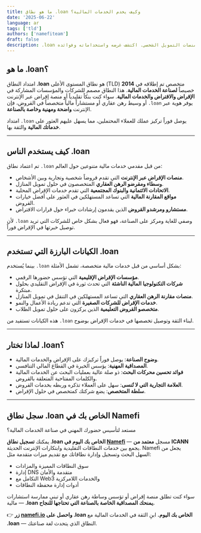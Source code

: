 ```yaml
---
title: ما هو نطاق .loan وكيف يخدم الخدمات المالية؟
date: '2025-06-22'
language: ar
tags: ['tld']
authors: ['namefiteam']
draft: false
description: .loan هو امتداد نطاق متخصص مصمم للخدمات المالية ومؤسسات الإقراض ومنصات التمويل الشخصي. اكتشف غرضه واستخداماته وفوائده.
---
```


## **ما هو .loan؟**

امتداد النطاق **.loan** هو نطاق المستوى الأعلى (TLD) متخصص تم إطلاقه في **2014** خصيصاً **لصناعة الخدمات المالية**. هذا النطاق مصمم للشركات والمؤسسات المشاركة في **الإقراض والاقتراض والخدمات المالية**. سواء كنت بنكاً تقليدياً أو منصة إقراض عبر الإنترنت أو وسيط رهن عقاري أو مستشاراً مالياً متخصصاً في القروض، فإن `.loan` يوفر هوية عبر الإنترنت **واضحة ومهنية وخاصة بالصناعة**.

امتداد `.loan` يوصل فوراً تركيز عملك للعملاء المحتملين، مما يسهل عليهم العثور على **خدماتك المالية** والثقة بها.

---

## **كيف يستخدم الناس .loan**

تم اعتماد نطاق `.loan` من قبل مقدمي خدمات مالية متنوعين حول العالم:

* **منصات الإقراض عبر الإنترنت** التي تقدم قروضاً شخصية وتجارية وبين الأشخاص.
* **وسطاء ومقرضو الرهن العقاري** المتخصصون في حلول تمويل المنازل.
* **الاتحادات الائتمانية والبنوك المجتمعية** التي تقدم خدمات الإقراض المحلية.
* **مواقع المقارنة المالية** التي تساعد المستهلكين في العثور على أفضل خيارات القروض.
* **مستشارو ومرشدو القروض** الذين يقدمون إرشادات خبراء حول قرارات الاقتراض.

لأن `.loan` وصفي للغاية ومركز على الصناعة، فهو فعال بشكل خاص للشركات التي تريد توصيل خبرتها في الإقراض فوراً.

---

## **الكيانات البارزة التي تستخدم .loan**

بينما يُستخدم `.loan` بشكل أساسي من قبل خدمات مالية متخصصة، تشمل الأمثلة:

* **مؤسسات الإقراض الإقليمية** التي تؤسس حضورها الرقمي.
* **شركات التكنولوجيا المالية الناشئة** التي تحدث ثورة في الإقراض التقليدي بحلول مبتكرة.
* **منصات مقارنة الرهن العقاري** التي تساعد المستهلكين في التنقل في تمويل المنازل.
* **خدمات الإقراض للشركات الصغيرة** التي تدعم ريادة الأعمال والنمو.
* **متخصصو القروض التعليمية** الذين يركزون على حلول تمويل الطلاب.

هذه الكيانات تستفيد من `.loan` لبناء الثقة وتوصيل تخصصها في خدمات الإقراض بوضوح.

---

## **لماذا تختار .loan؟**

* **وضوح الصناعة**: يوصل فوراً تركيزك على الإقراض والخدمات المالية.
* **المصداقية المهنية**: يؤسس الخبرة في القطاع المالي التنافسي.
* **فوائد تحسين محركات البحث**: ذو صلة عالية بعمليات البحث عن الخدمات المالية والكلمات المفتاحية المتعلقة بالقروض.
* **العلامة التجارية التي لا تُنسى**: سهل على العملاء تذكره وربطه بخدمات القروض.
* **سلطة المتخصص**: يضع شركتك كمتخصص في حلول الإقراض.

---

## **سجل نطاق .loan الخاص بك في Namefi**

مستعد لتأسيس حضورك المهني في صناعة الخدمات المالية؟

يمكنك **تسجيل نطاق .loan الخاص بك اليوم في [Namefi](https://namefi.io)** — مسجل **معتمد من ICANN** يجمع بين خدمات النطاقات التقليدية وابتكارات الإنترنت الحديثة. Namefi يجعل من السهل البحث وتسجيل وإدارة نطاقاتك مع تقديم ميزات متقدمة مثل:

* سوق النطاقات المميزة والمزادات
* إدارة DNS متقدمة والأمان
* التكامل مع Web3 والخدمات اللامركزية
* أدوات إدارة محفظة النطاقات

سواء كنت تطلق منصة إقراض أو تؤسس وساطة رهن عقاري أو تبني ممارسة استشارات مالية — **.loan يمنحك المصداقية الخاصة بالصناعة التي تحتاجها للنجاح.**

👉 **زر [namefi.io](https://namefi.io) واحصل على .loan الخاص بك اليوم.**
ابنِ الثقة في الخدمات المالية مع **.loan** — النطاق الذي يتحدث لغة صناعتك.